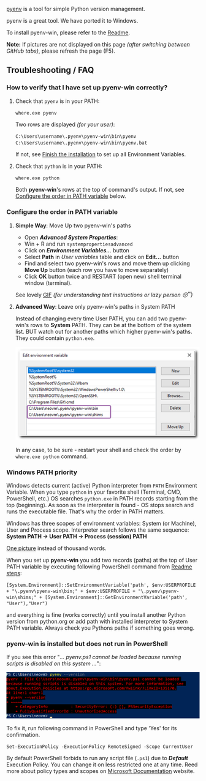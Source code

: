 [pyenv](https://github.com/pyenv/pyenv) is a tool for simple Python version management.

pyenv is a great tool. We have ported it to Windows.

To install pyenv-win, please refer to the [Readme](https://github.com/pyenv-win/pyenv-win#readme).

**Note:** If pictures are not displayed on this page *(after switching between GitHub tabs)*, please refresh the page (F5).

## Troubleshooting / FAQ

### How to verify that I have set up pyenv-win correctly?

1. Check that `pyenv` is in your PATH:

    ```pwsh
    where.exe pyenv
    ```

    Two rows are displayed *(for your user)*:

    ```bash
    C:\Users\username\.pyenv\pyenv-win\bin\pyenv
    C:\Users\username\.pyenv\pyenv-win\bin\pyenv.bat
    ```

    If not, see [Finish the installation](https://github.com/pyenv-win/pyenv-win#finish-the-installation) to set up all Environment Variables.

2. Check that `python` is in your PATH:

    ```pwsh
    where.exe python
    ```

    Both **pyenv-win**'s rows at the top of command's output.
    If not, see [Configure the order in PATH variable](#configure-the-order-in-path-variable) below.

### Configure the order in PATH variable

  1. **Simple Way**: Move Up two pyenv-win's paths

      - Open ***Advanced System Properties***:
      - Win + R and run `systempropertiesadvanced`
      - Click on ***Environment Variables..***. button
      - Select **Path** in *User variables* table and click on **Edit...** button
      - Find and select two pyenv-win's rows and move them up clicking **Move Up** button (each row you have to move separately)
      - Click **OK** button twice and RESTART (open new) shell terminal window (terminal).

      See lovely [GIF](./img/user-path-changing-order.gif) *(for understanding text instructions or lazy person :sleeping:)*

  2. **Advanced Way**: Leave only pyenv-win's paths in System PATH

      Instead of changing every time User PATH, you can add two pyenv-win's rows to **System** PATH. They can be at the bottom of the system list. BUT watch out for another paths which higher pyenv-win's paths. They could contain `python.exe`.

      ![Add to System PATH](./img/add-system-path.png)

      In any case, to be sure - restart your shell and check the order by `where.exe python` command.

### Windows PATH priority

Windows detects current (active) Python interpreter from `PATH` Environment Variable. When you type `python` in your favorite shell (Terminal, CMD, PowerShell, etc.) OS searches `python.exe` in PATH records starting from the top (beginning). As soon as the interpreter is found - OS stops search and runs the executable file. That's why the order in PATH matters.

Windows has three scopes of environment variables: System (or Machine), User and Process scope. Interpreter search follows the same sequence: **System PATH -> User PATH -> Process (session) PATH**

[One picture](./img/solution-with-system-path.png) instead of thousand words.

When you set up **pyenv-win** you add two records (paths) at the top of User PATH variable by executing following PowerShell command from [Readme steps](https://github.com/pyenv-win/pyenv-win#finish-the-installation):

<a id="ps-user-path"></a>

```pwsh
[System.Environment]::SetEnvironmentVariable('path', $env:USERPROFILE + "\.pyenv\pyenv-win\bin;" + $env:USERPROFILE + "\.pyenv\pyenv-win\shims;" + [System.Environment]::GetEnvironmentVariable('path', "User"),"User")
```

and everything is fine (works correctly) until you install another Python version from python.org or add path with installed interpreter to System PATH variable. Always check you Pythons paths if something goes wrong.

### pyenv-win is installed but does not run in PowerShell

If you see this error "*... pyenv.ps1 cannot be loaded
because running scripts is disabled on this system ...*":

![PowerShell Execution Policy Error](./img/powershell-execution-policy-error.png)

To fix it, run following command in PowerShell and type 'Yes' for its confirmation.

```pwsh
Set-ExecutionPolicy -ExecutionPolicy RemoteSigned -Scope CurrentUser
```

By default PowerShell forbids to run any script file (`.ps1`) due to ***Default*** Execution Policy. You can change it on less restricted one at any time. Reed more about policy types and scopes on [Microsoft Documentation](https://go.microsoft.com/fwlink/?LinkID=135170) website.

